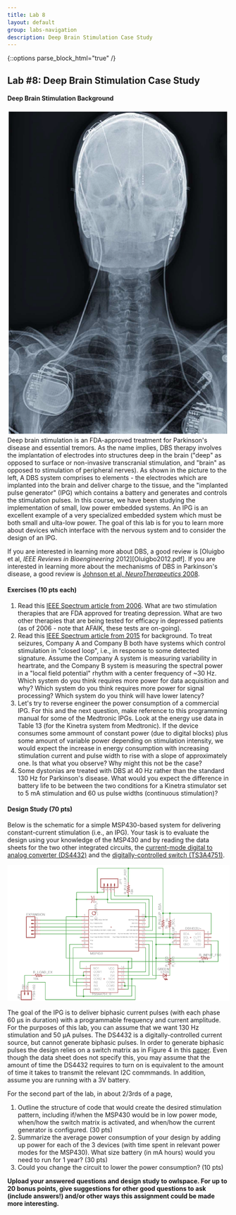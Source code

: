 ```yaml
---
title: Lab 8
layout: default
group: labs-navigation
description: Deep Brain Stimulation Case Study
---
```


{::options parse_block_html="true" /}

## Lab #8: Deep Brain Stimulation Case Study

#### Deep Brain Stimulation Background
<div class="row">
<div class="col-md-3">
<a href="Oluigbo2012pdf" class="thumbnail">
<img src="DBSXray.png" alt="X-ray of DBS patient"></a>
</div>
<div class="col-md-9">
Deep brain stimulation is an FDA-approved treatment for Parkinson's disease and essential
tremors. As the name implies, DBS therapy involves the implantation of electrodes into
structures deep in the brain ("deep" as opposed to surface or non-invasive transcranial
stimulation, and "brain" as opposed to stimulation of peripheral nerves). As shown in the
picture to the left, A DBS system comprises to elements - the electrodes which are implanted
into the brain and deliver charge to the tissue, and the "implanted pulse generator" (IPG)
which contains a battery and generates and controls the stimulation pulses.  In this course, we
have been studying the implementation of small, low power embedded systems. An IPG is an
excellent example of a very specialized embedded system which must be both small and ulta-low
power. The goal of this lab is for you to learn more about devices which interface with the
nervous system and to consider the design of an IPG.

If you are interested in learning more about DBS, a good review is [Oluigbo et al, _IEEE
Reviews in Bioengineering_ 2012][Oluigbo2012.pdf]. If you are interested in learning more about
the mechanisms of DBS in Parkinson's disease, a good review is [Johnson et al,
_NeuroTherapeutics_ 2008](Johnson2008.pdf).
</div>
</div>

#### Exercises (10 pts each)
<ol class="questions">
<li>
Read this <a href="Moore2006.pdf">IEEE Spectrum article from 2006</a>. What are two stimulation therapies
that are FDA approved for treating depression. What are two other therapies that are being
tested for efficacy in depressed patients (as of 2006 - note that AFAIK, these tests are
on-going).</li>
<li>
Read this <a href="Denison2015.pdf">IEEE Spectrum article from 2015</a> for background. To
treat seizures, Company A and Company B both have systems which control stimulation in "closed
loop", i.e., in response to some detected signature. Assume the Company A system is measuring
variability in heartrate, and the Company B system is measuring the spectral power in a "local
field potential" rhythm with a center frequency of ~30 Hz. Which system do you think requires
more power for data acquisition and why? Which system do you think requires more power for
signal processing? Which system do you think will have lower latency?
</li>
<li>
Let's try to reverse engineer the power consumption of a commercial IPG. For this and the next
question, make reference to <a href"MedtronicIPGManual.pdf">this programming manual
for some of the Medtronic IPGs</a>. Look at the energy use data in Table 13 (for the Kinetra
system from Medtronic). If the device consumes some ammount of constant power (due to digital
blocks) plus some amount of variable power depending on stimulation intensity, we would expect
the increase in energy consumption with increasing stimulation current and pulse width to rise
with a slope of approximately one. Is that what you observe? Why might this not be the case?
</li>
<li>
Some dystonias are treated with DBS at 40 Hz rather than the standard 130 Hz for Parkinson's
disease. What would you expect the difference in battery life to be between the two conditions
for a Kinetra stimulator set to 5 mA stimulation and 60 us pulse widths (continuous
stimulation)?
</li>
</ol>

#### Design Study (70 pts)

Below is the schematic for a simple MSP430-based system for delivering constant-current
stimulation (i.e., an IPG). Your task is to evaluate the design using your knowledge of the
MSP430 and by reading the data sheets for the two other integrated circuits, the [current-mode
digital to analog converter (DS4432)](DS4432.pdf) and the [digitally-controlled switch
(TS3A4751)](TS3A4751.pdf).

![DBS Schematic](DBSSchematic.png)

The goal of the IPG is to deliver biphasic current pulses (with each phase 60 μs in duration)
with a programmable frequency and current amplitude. For the purposes of this lab, you can
assume that we want 130 Hz stimulation and 50 μA pulses. The DS4432 is a digitally-controlled
current source, but cannot generate biphasic pulses. In order to generate biphasic pulses the
design relies on a switch matrix as in Figure 4 in this [paper](Farahmand2012.pdf). Even though
the data sheet does not specify this, you may assume that the amount of time the DS4432
requires to turn on is equivalent to the amount of time it takes to transmit the relevant I2C
commmands. In addition, assume you are running with a 3V battery.

For the second part of the lab, in about 2/3rds of a page,

<ol class="questions">
<li>Outline the structure of code that would create the desired stimulation pattern, including
    if/when the MSP430 would be in low power mode, when/how the switch matrix is activated, and
    when/how the current generator is configured. (30 pts) </li>
<li>Summarize the average power consumption of your design by adding up power for each of the 3
    devices (with time spent in relevant power modes for the MSP430). What size battery (in mA
    hours) would you need to run for 1 year? (30 pts) </li>
<li>Could you change the circuit to lower the power consumption? (10 pts)</li>
</ol>


**Upload your answered questions and design study to owlspace.  For up to 20 bonus points, give
suggestions for other good questions to ask (include answers!) and/or other ways this
assignment could be made more interesting.**


